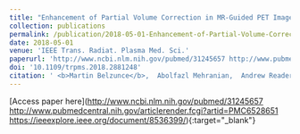 ```yaml
---
title: "Enhancement of Partial Volume Correction in MR-Guided PET Image Reconstruction by Using MRI Voxel Sizes"
collection: publications
permalink: /publication/2018-05-01-Enhancement-of-Partial-Volume-Correction-in-MR-Guided-PET-Image-Reconstruction-by-Using-MRI-Voxel-Sizes
date: 2018-05-01
venue: 'IEEE Trans. Radiat. Plasma Med. Sci.'
paperurl: 'http://www.ncbi.nlm.nih.gov/pubmed/31245657 http://www.pubmedcentral.nih.gov/articlerender.fcgi?artid=PMC6528651 https://ieeexplore.ieee.org/document/8536399/'
doi: '10.1109/trpms.2018.2881248'
citation: ' <b>Martin Belzunce</b>,  Abolfazl Mehranian,  Andrew Reader, &quot;Enhancement of Partial Volume Correction in MR-Guided PET Image Reconstruction by Using MRI Voxel Sizes.&quot; <i>IEEE Trans. Radiat. Plasma Med. Sci.</i>, 2018.'
---
```

[Access paper here](http://www.ncbi.nlm.nih.gov/pubmed/31245657 http://www.pubmedcentral.nih.gov/articlerender.fcgi?artid=PMC6528651 https://ieeexplore.ieee.org/document/8536399/){:target="_blank"}
